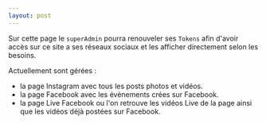 ```yaml
---
layout: post
---
```


Sur cette page le `superAdmin` pourra renouveler ses `Tokens` afin d'avoir accès sur ce site a ses réseaux sociaux et les afficher directement selon les besoins.

Actuellement sont gérées :
- la page Instagram avec tous les posts photos et vidéos.
- la page Facebook avec les évènements crées sur Facebook.
- la page Live Facebook ou l'on retrouve les vidéos Live de la page ainsi que les vidéos déjà postées sur Facebook.